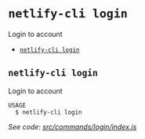`netlify-cli login`
===================

Login to account

* [`netlify-cli login`](#netlify-cli-login)

## `netlify-cli login`

Login to account

```
USAGE
  $ netlify-cli login
```

_See code: [src/commands/login/index.js](https://github.com/netlify/cli/blob/v2.0.0-alpha.2/src/commands/login/index.js)_
